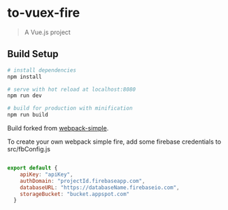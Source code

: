 # to-vuex-fire

> A Vue.js project

## Build Setup

``` bash
# install dependencies
npm install

# serve with hot reload at localhost:8080
npm run dev

# build for production with minification
npm run build
```

Build forked from [webpack-simple](https://github.com/vuejs-templates/webpack-simple).

To create your own webpack simple fire, add some firebase credentials to src/fbConfig.js

```javascript

export default {
    apiKey: "apiKey",
    authDomain: "projectId.firebaseapp.com",
    databaseURL: "https://databaseName.firebaseio.com",
    storageBucket: "bucket.appspot.com"
  }

```
